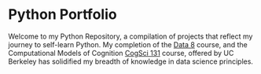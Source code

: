 # Python Portfolio
Welcome to my Python Repository, a compilation of projects that reflect my journey to self-learn Python. My completion of the [Data 8](http://www.data8.org/) course, and the Computational Models of Cognition [CogSci 131](https://classes.berkeley.edu/content/2020-spring-cogsci-131-001-lec-001) course, offered by UC Berkeley has solidified my breadth of knowledge in data science principles.
